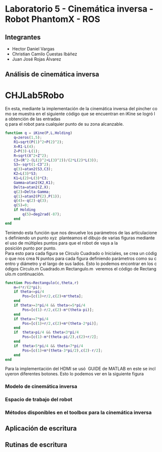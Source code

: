 # Laboratorio 5 - Cinemática inversa - Robot PhantomX - ROS

## Integrantes

- Hector Daniel Vargas
- Christian Camilo Cuestas Ibáñez
- Juan José Rojas Álvarez

## Análisis de cinemática inversa
# CHJLab5Robo


En esta, mediante la implementación de la cinemática inversa del pincher como se muestra en el siguiente código que se encuentran en iKine se logró la obtención de las entradas q para el robot para cualquier punto de su zona alcanzable.
```matlab
function q = iKine(P,L,Holding)
    q=zeros(1,5);
    R1=sqrt(P(1)^2+P(2)^2);
    X=R1-L(4);
    Z=P(3)-L(1);
    R=sqrt(X^2+Z^2);
    C3=(R^2-(L(2)^2+L(3)^2))/(2*L(2)*L(3));
    S3=-sqrt(1-C3^2);
    q(3)=atan2(S3,C3);
    K2=L(3)*S3;
    K1=L(2)+L(3)*C3;
    Gamma=atan2(K2,K1);
    Delta=atan2(Z,X);
    q(2)=Delta-Gamma;
    q(1)=atan2(P(2),P(1));
    q(4)=-q(2)-q(3);
    q(5)=0;
    if Holding
        q(5)=deg2rad(-87);
    end
end
```
Teniendo esta función que nos devuelve los parámetros de las articulaciones definiendo un punto xyz  planteamos el dibujo de varias figuras mediante el uso de múltiples puntos para que el robot de vaya a la posición punto por punto. 
Para esto para cada figura se Círculo Cuadrado o Iniciales, se crea un código que nos crea N puntos para cada figura definiendo parámetros como su centro y diámetro y el largo de sus lados. Esto lo podemos encontrar en los códigos Circulo.m Cuadrado.m Rectangulo.m  veremos el código de Rectangulo.m continuación.
```matlab
function Pos=Rectangulo(c,theta,r)
    m=4*r/(2*pi);
    if theta<=pi/4
        Pos=[c(1)+r/2,c(2)+m*theta];
    end
    if theta>=3*pi/4 && theta<=5*pi/4
        Pos=[c(1)-r/2,c(2)-m*(theta-pi)];
    end
    if theta>=7*pi/4
        Pos=[c(1)+r/2,c(2)+m*(theta-2*pi)];
    end
    if  theta>pi/4 && theta<3*pi/4
        Pos=[c(1)-m*(theta-pi/2),c(2)+r/2];
    end
    if  theta>5*pi/4 && theta<7*pi/4
        Pos=[c(1)+m*(theta-3*pi/2),c(2)-r/2];
    end
end
```
Para la implementación del HDMI se usó  GUIDE de MATLAB en este se incluyeron diferentes botones. Esto lo podemos ver en la siguiente figura
### Modelo de cinemática inversa

### Espacio de trabajo del robot

### Métodos disponibles en el toolbox para la cinemática inversa

## Aplicación de escritura 

## Rutinas de escritura
